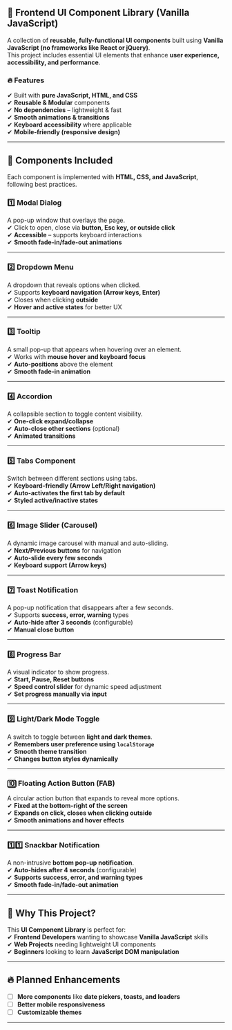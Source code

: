 ## 📌 **Frontend UI Component Library (Vanilla JavaScript)**
A collection of **reusable, fully-functional UI components** built using **Vanilla JavaScript (no frameworks like React or jQuery)**.  
This project includes essential UI elements that enhance **user experience, accessibility, and performance**.

### 🔥 **Features**
✔ Built with **pure JavaScript, HTML, and CSS**  
✔ **Reusable & Modular** components  
✔ **No dependencies** – lightweight & fast  
✔ **Smooth animations & transitions**  
✔ **Keyboard accessibility** where applicable  
✔ **Mobile-friendly (responsive design)**  

---

## 📂 **Components Included**
Each component is implemented with **HTML, CSS, and JavaScript**, following best practices.

### 1️⃣ **Modal Dialog**
A pop-up window that overlays the page.  
✔ Click to open, close via **button, Esc key, or outside click**  
✔ **Accessible** – supports keyboard interactions  
✔ **Smooth fade-in/fade-out animations**  



---

### 2️⃣ **Dropdown Menu**
A dropdown that reveals options when clicked.  
✔ Supports **keyboard navigation (Arrow keys, Enter)**  
✔ Closes when clicking **outside**  
✔ **Hover and active states** for better UX  



---

### 3️⃣ **Tooltip**
A small pop-up that appears when hovering over an element.  
✔ Works with **mouse hover and keyboard focus**  
✔ **Auto-positions** above the element  
✔ **Smooth fade-in animation**  



---

### 4️⃣ **Accordion**
A collapsible section to toggle content visibility.  
✔ **One-click expand/collapse**  
✔ **Auto-close other sections** (optional)  
✔ **Animated transitions**  



---

### 5️⃣ **Tabs Component**
Switch between different sections using tabs.  
✔ **Keyboard-friendly (Arrow Left/Right navigation)**  
✔ **Auto-activates the first tab by default**  
✔ **Styled active/inactive states**  



---

### 6️⃣ **Image Slider (Carousel)**
A dynamic image carousel with manual and auto-sliding.  
✔ **Next/Previous buttons** for navigation  
✔ **Auto-slide every few seconds**  
✔ **Keyboard support (Arrow keys)**  



---

### 7️⃣ **Toast Notification**
A pop-up notification that disappears after a few seconds.  
✔ Supports **success, error, warning** types  
✔ **Auto-hide after 3 seconds** (configurable)  
✔ **Manual close button**  



---

### 8️⃣ **Progress Bar**
A visual indicator to show progress.  
✔ **Start, Pause, Reset buttons**  
✔ **Speed control slider** for dynamic speed adjustment  
✔ **Set progress manually via input**  



---

### 9️⃣ **Light/Dark Mode Toggle**
A switch to toggle between **light and dark themes**.  
✔ **Remembers user preference using `localStorage`**  
✔ **Smooth theme transition**  
✔ **Changes button styles dynamically**  



---

### 🔟 **Floating Action Button (FAB)**
A circular action button that expands to reveal more options.  
✔ **Fixed at the bottom-right of the screen**  
✔ **Expands on click, closes when clicking outside**  
✔ **Smooth animations and hover effects**  



---

### 1️⃣1️⃣ **Snackbar Notification**
A non-intrusive **bottom pop-up notification**.  
✔ **Auto-hides after 4 seconds** (configurable)  
✔ **Supports success, error, and warning types**  
✔ **Smooth fade-in/fade-out animation**  



---


## 🎯 **Why This Project?**
This **UI Component Library** is perfect for:  
✔ **Frontend Developers** wanting to showcase **Vanilla JavaScript** skills  
✔ **Web Projects** needing lightweight UI components  
✔ **Beginners** looking to learn **JavaScript DOM manipulation**  

---

## 🔥 **Planned Enhancements**
- [ ] **More components** like **date pickers, toasts, and loaders**  
- [ ] **Better mobile responsiveness**  
- [ ] **Customizable themes**  

---


